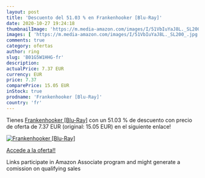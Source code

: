 ```yaml
---
layout: post
title: 'Descuento del 51.03 % en Frankenhooker [Blu-Ray]'
date: 2020-10-27 19:24:18
thumbnailImage: 'https://m.media-amazon.com/images/I/51VbIuYaJ8L._SL200_.jpg'
images: [ 'https://m.media-amazon.com/images/I/51VbIuYaJ8L._SL200_.jpg' ]
comments: true
category: ofertas
author: ring
slug: 'B01G5W1HHG-fr'
description:
actualPrice: 7.37 EUR
currency: EUR
price: 7.37
comparePrice: 15.05 EUR
inStock: true
prodname: 'Frankenhooker [Blu-Ray]'
country: 'fr'
---
```


Tienes [Frankenhooker [Blu-Ray]](https://www.amazon.fr/dp/B01G5W1HHG/?tag=tolees0d-21) con un 51.03 % de descuento con precio de oferta de 7.37 EUR (original: 15.05 EUR) en el siguiente enlace!

[![Frankenhooker [Blu-Ray]](https://m.media-amazon.com/images/I/51VbIuYaJ8L._SL200_.jpg)](https://www.amazon.fr/dp/B01G5W1HHG/?tag=tolees0d-21)

[Accede a la oferta!!](https://www.amazon.fr/dp/B01G5W1HHG/?tag=tolees0d-21)

Links participate in Amazon Associate program and might generate a comission on qualifying sales


